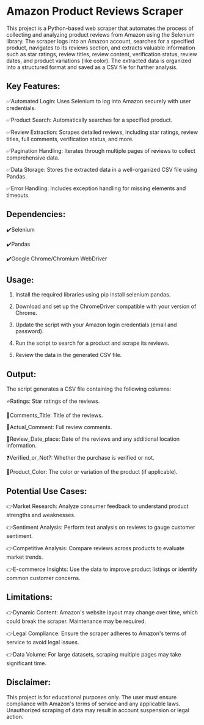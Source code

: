 
# Amazon Product Reviews Scraper

This project is a Python-based web scraper that automates the process of collecting and analyzing product reviews from Amazon using the Selenium library. The scraper logs into an Amazon account, searches for a specified product, navigates to its reviews section, and extracts valuable information such as star ratings, review titles, review content, verification status, review dates, and product variations (like color). The extracted data is organized into a structured format and saved as a CSV file for further analysis.


## Key Features:

✅Automated Login: Uses Selenium to log into Amazon securely with user credentials.

✅Product Search: Automatically searches for a specified product.

✅Review Extraction: Scrapes detailed reviews, including star ratings, review titles, full comments, verification status, and more.

✅Pagination Handling: Iterates through multiple pages of reviews to collect comprehensive data.

✅Data Storage: Stores the extracted data in a well-organized CSV file using Pandas.

✅Error Handling: Includes exception handling for missing elements and timeouts.
## Dependencies:

✔️Selenium

✔️Pandas

✔️Google Chrome/Chromium WebDriver

## Usage:

1. Install the required libraries using pip install    selenium pandas.

2. Download and set up the ChromeDriver compatible with your version of Chrome.

3. Update the script with your Amazon login credentials (email and password).

4. Run the script to search for a product and scrape its reviews.

5. Review the data in the generated CSV file.
## Output:

The script generates a CSV file containing the following columns:

⭐Ratings: Star ratings of the reviews.

💬Comments_Title: Title of the reviews.

💬Actual_Comment: Full review comments.

📅Review_Date_place: Date of the reviews and any additional location information.

❓Verified_or_Not?: Whether the purchase is verified or not.

🌈Product_Color: The color or variation of the product (if applicable).

## Potential Use Cases:

👉Market Research: Analyze consumer feedback to understand product strengths and weaknesses.

👉Sentiment Analysis: Perform text analysis on reviews to gauge customer sentiment.

👉Competitive Analysis: Compare reviews across products to evaluate market trends.

👉E-commerce Insights: Use the data to improve product listings or identify common customer concerns.

## Limitations:

👉Dynamic Content: Amazon's website layout may change over time, which could break the scraper. Maintenance may be required.

👉Legal Compliance: Ensure the scraper adheres to Amazon's terms of service to avoid legal issues.

👉Data Volume: For large datasets, scraping multiple pages may take significant time.

## Disclaimer:

This project is for educational purposes only. The user must ensure compliance with Amazon's terms of service and any applicable laws. Unauthorized scraping of data may result in account suspension or legal action.






